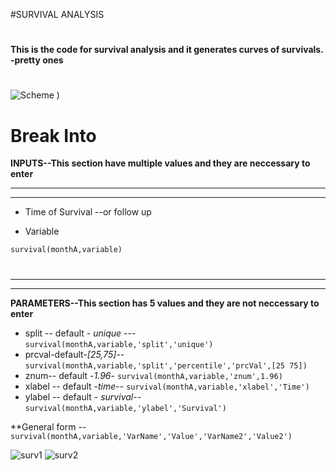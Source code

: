 ﻿#SURVIVAL ANALYSIS #**This is the code for  survival analysis and it generates curves of survivals. -pretty ones**#![Scheme](https://github.com/trabz/Survival/blob/master/Inputs.png))# Break Into**INPUTS--This section have multiple values and they are neccessary to enter*********** Time of Survival --or follow up* Variable `survival(monthA,variable)`#**** ********* **PARAMETERS--This section has 5 values and they are not neccessary to enter*** split -- default -  *unique* --- `survival(monthA,variable,'split','unique')`* prcval-default-*[25,75]*-- `survival(monthA,variable,'split','percentile','prcVal',[25 75])`* znum-- default   -*1.96*- `survival(monthA,variable,'znum',1.96)`* xlabel -- default  -*time*-- `survival(monthA,variable,'xlabel','Time')`* ylabel -- default - *survival*-- `survival(monthA,variable,'ylabel','Survival')`**General form -- `survival(monthA,variable,'VarName','Value','VarName2','Value2')`![surv1](https://github.com/trabz/Survival/blob/master/surv2.png)![surv2](https://github.com/trabz/Survival/blob/master/survs.png)